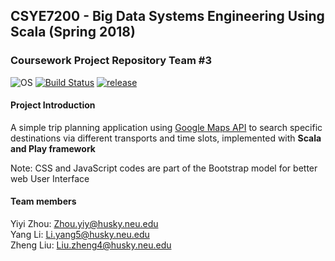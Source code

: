 ## CSYE7200 - Big Data Systems Engineering Using Scala (Spring 2018)
### Coursework Project Repository Team #3   
![OS](https://camo.githubusercontent.com/581afdd69c3d09231aa4142c47c94f442fa1f7db/68747470733a2f2f696d672e736869656c64732e696f2f62616467652f706c6174666f726d2d6d61636f732d6c69676874677265792e737667)
[![Build Status](https://travis-ci.com/chesszhou/CSYE7200-Project-Team-3.svg?token=CXaspdw3zwL7uz1NMhai&branch=master)](https://travis-ci.com/chesszhou/CSYE7200-Project-Team-3)             [![release](https://img.shields.io/badge/release-v2.0-brightgreen.svg)](https://github.com/chesszhou/CSYE7200-Project-Team-3/releases)

#### Project Introduction
A simple trip planning application using [Google Maps API](https://developers.google.com/maps/) to search specific destinations via different transports and time slots, implemented with __Scala and Play framework__

Note: CSS and JavaScript codes are part of the Bootstrap model for better web User Interface

#### Team members  
Yiyi Zhou: <Zhou.yiy@husky.neu.edu>  
Yang Li: <Li.yang5@husky.neu.edu>  
Zheng Liu: <Liu.zheng4@husky.neu.edu>  
